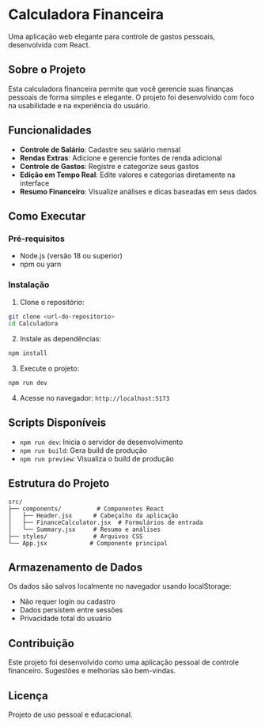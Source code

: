 # Calculadora Financeira

Uma aplicação web elegante para controle de gastos pessoais, desenvolvida com React.

## Sobre o Projeto

Esta calculadora financeira permite que você gerencie suas finanças pessoais de forma simples e elegante. O projeto foi desenvolvido com foco na usabilidade e na experiência do usuário.

## Funcionalidades

- **Controle de Salário**: Cadastre seu salário mensal
- **Rendas Extras**: Adicione e gerencie fontes de renda adicional
- **Controle de Gastos**: Registre e categorize seus gastos
- **Edição em Tempo Real**: Edite valores e categorias diretamente na interface
- **Resumo Financeiro**: Visualize análises e dicas baseadas em seus dados

## Como Executar

### Pré-requisitos

- Node.js (versão 18 ou superior)
- npm ou yarn

### Instalação

1. Clone o repositório:
```bash
git clone <url-do-repositorio>
cd Calculadora
```

2. Instale as dependências:
```bash
npm install
```

3. Execute o projeto:
```bash
npm run dev
```

4. Acesse no navegador: `http://localhost:5173`

## Scripts Disponíveis

- `npm run dev`: Inicia o servidor de desenvolvimento
- `npm run build`: Gera build de produção
- `npm run preview`: Visualiza o build de produção

## Estrutura do Projeto

```
src/
├── components/          # Componentes React
│   ├── Header.jsx      # Cabeçalho da aplicação
│   ├── FinanceCalculator.jsx  # Formulários de entrada
│   └── Summary.jsx     # Resumo e análises
├── styles/             # Arquivos CSS
└── App.jsx            # Componente principal
```

## Armazenamento de Dados

Os dados são salvos localmente no navegador usando localStorage:
- Não requer login ou cadastro
- Dados persistem entre sessões
- Privacidade total do usuário



## Contribuição

Este projeto foi desenvolvido como uma aplicação pessoal de controle financeiro. Sugestões e melhorias são bem-vindas.

## Licença

Projeto de uso pessoal e educacional.
